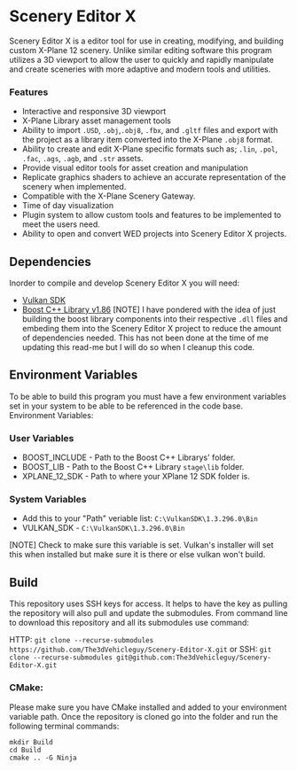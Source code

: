 # Scenery Editor X 
Scenery Editor X is a editor tool for use in creating, modifying, and building custom X-Plane 12 scenery. Unlike similar editing software this program utilizes a 3D viewport to allow the user to quickly and rapidly manipulate and create sceneries with more adaptive and modern tools and utilities. 

### Features
* Interactive and responsive 3D viewport
* X-Plane Library asset management tools
* Ability to import `.USD`, `.obj`,`.obj8`, `.fbx`, and `.gltf` files and export with the project as a library item converted into the X-Plane `.obj8` format. 
* Ability to create and edit X-Plane specific formats such as; `.lin`,  `.pol`, `.fac`, `.ags`, `.agb`, and `.str` assets.
* Provide visual editor tools for asset creation and manipulation
* Replicate graphics shaders to achieve an accurate representation of the scenery when implemented. 
* Compatible with the X-Plane Scenery Gateway.
* Time of day visualization 
* Plugin system to allow custom tools and features to be implemented to meet the users need. 
* Ability to open and convert WED projects into Scenery Editor X projects.

## Dependencies
Inorder to compile and develop Scenery Editor X you will need:

* [Vulkan SDK](https://vulkan.lunarg.com/sdk/home#windows)
* [Boost C++ Library v1.86](https://www.boost.org/users/history/version_1_86_0.html)
[NOTE] I have pondered with the idea of just building the boost library components into their respective `.dll` files and embeding them into the Scenery Editor X project to reduce the amount of dependencies needed.
This has not been done at the time of me updating this read-me but I will do so when I cleanup this code.

## Environment Variables 
To be able to build this program you must have a few environment variables set in your system to be able to be referenced in the code base.
Environment Variables:
### User Variables
* BOOST_INCLUDE - Path to the Boost C++ Librarys' folder.
* BOOST_LIB - Path to the Boost C++ Library `stage\lib` folder.
* XPLANE_12_SDK - Path to where your XPlane 12 SDK folder is.

### System Variables
* Add this to your "Path" veriable list: `C:\VulkanSDK\1.3.296.0\Bin`
* VULKAN_SDK - `C:\VulkanSDK\1.3.296.0\Bin`

[NOTE] Check to make sure this variable is set. Vulkan's installer will set this when installed but make sure it is there or else vulkan won't build.

## Build

This repository uses SSH keys for access. It helps to have the key as pulling the repository will also pull and update the submodules.
From command line to download this repository and all its submodules use command: 

HTTP: `git clone --recurse-submodules https://github.com/The3dVehicleguy/Scenery-Editor-X.git`
or
SSH: `git clone --recurse-submodules git@github.com:The3dVehicleguy/Scenery-Editor-X.git`

### CMake:
Please make sure you have CMake installed and added to your environment variable path.
Once the repository is cloned go into the folder and run the following terminal commands:
```
mkdir Build
cd Build
cmake .. -G Ninja
```


